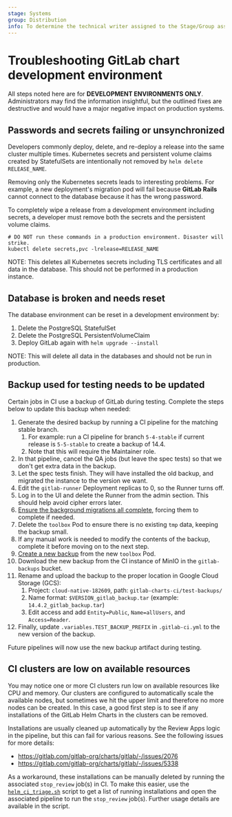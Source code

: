 ```yaml
---
stage: Systems
group: Distribution
info: To determine the technical writer assigned to the Stage/Group associated with this page, see https://handbook.gitlab.com/handbook/product/ux/technical-writing/#assignments
---
```


# Troubleshooting GitLab chart development environment

All steps noted here are for **DEVELOPMENT ENVIRONMENTS ONLY**.
Administrators may find the information insightful, but the outlined fixes
are destructive and would have a major negative impact on production
systems.

## Passwords and secrets failing or unsynchronized

Developers commonly deploy, delete, and re-deploy a release into the same
cluster multiple times. Kubernetes secrets and persistent volume claims created by StatefulSets are
intentionally not removed by `helm delete RELEASE_NAME`.

Removing only the Kubernetes secrets leads to interesting problems. For
example, a new deployment's migration pod will fail because **GitLab Rails**
cannot connect to the database because it has the wrong password.

To completely wipe a release from a development environment including
secrets, a developer must remove both the secrets and the persistent volume
claims.

```shell
# DO NOT run these commands in a production environment. Disaster will strike.
kubectl delete secrets,pvc -lrelease=RELEASE_NAME
```

NOTE:
This deletes all Kubernetes secrets including TLS certificates and all data
in the database. This should not be performed in a production instance.

## Database is broken and needs reset

The database environment can be reset in a development environment by:

1. Delete the PostgreSQL StatefulSet
1. Delete the PostgreSQL PersistentVolumeClaim
1. Deploy GitLab again with `helm upgrade --install`

NOTE:
This will delete all data in the databases and should not be run in
production.

## Backup used for testing needs to be updated

Certain jobs in CI use a backup of GitLab during testing. Complete the steps below to update this backup when needed:

1. Generate the desired backup by running a CI pipeline for the matching stable branch.
   1. For example: run a CI pipeline for branch `5-4-stable` if current release is `5-5-stable` to create a backup of 14.4.
   1. Note that this will require the Maintainer role.
1. In that pipeline, cancel the QA jobs (but leave the spec tests) so that we don't get extra data in the backup.
1. Let the spec tests finish. They will have installed the old backup, and migrated the instance to the version we want.
1. Edit the `gitlab-runner` Deployment replicas to 0, so the Runner turns off.
1. Log in to the UI and delete the Runner from the admin section. This should help avoid cipher errors later.
1. [Ensure the background migrations all complete](https://docs.gitlab.com/ee/update/#checking-for-background-migrations-before-upgrading), forcing them to complete if needed.
1. Delete the `toolbox` Pod to ensure there is no existing `tmp` data, keeping the backup small.
1. If any manual work is needed to modify the contents of the backup, complete it before moving on to the next step.
1. [Create a new backup](../backup-restore/backup.md) from the new `toolbox` Pod.
1. Download the new backup from the CI instance of MinIO in the `gitlab-backups` bucket.
1. Rename and upload the backup to the proper location in Google Cloud Storage (GCS):
   1. Project: `cloud-native-182609`, path: `gitlab-charts-ci/test-backups/`
   1. Name format: `$VERSION_gitlab_backup.tar` (example: `14.4.2_gitlab_backup.tar`)
   1. Edit access and add `Entity=Public`, `Name=allUsers`, and `Access=Reader`.
1. Finally, update `.variables.TEST_BACKUP_PREFIX` in `.gitlab-ci.yml` to the new version of the backup.

Future pipelines will now use the new backup artifact during testing.

## CI clusters are low on available resources

You may notice one or more CI clusters run low on available resources like CPU
and memory. Our clusters are configured to automatically scale the available
nodes, but sometimes we hit the upper limit and therefore no more nodes can be
created. In this case, a good first step is to see if any installations of the
GitLab Helm Charts in the clusters can be removed.

Installations are usually cleaned up automatically by the Review Apps logic in
the pipeline, but this can fail for various reasons. See the following issues
for more details:

- https://gitlab.com/gitlab-org/charts/gitlab/-/issues/2076
- https://gitlab.com/gitlab-org/charts/gitlab/-/issues/5338

As a workaround, these installations can be manually deleted by running the associated
`stop_review` job(s) in CI. To make this easier, use the
[`helm_ci_triage.sh`](../../scripts/ci/helm_ci_triage.sh)
script to get a list of running installations and open the associated pipeline to run
the `stop_review` job(s). Further usage details are available in the script.
